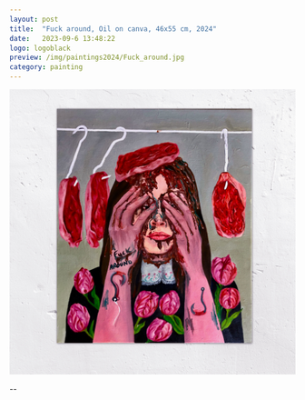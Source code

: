 ```yaml
---
layout: post
title:  "Fuck around, Oil on canva, 46x55 cm, 2024"
date:   2023-09-6 13:48:22
logo: logoblack
preview: /img/paintings2024/Fuck_around.jpg
category: painting
---
```



![Picture 1](/img/paintings2024/Fuck_around.jpg) 

--





